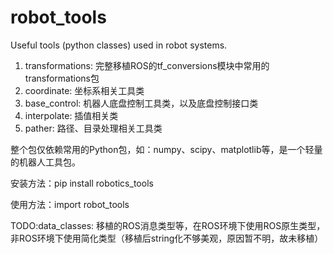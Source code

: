 # robot_tools
Useful tools (python classes) used in robot systems.

1. transformations: 完整移植ROS的tf_conversions模块中常用的transformations包
2. coordinate: 坐标系相关工具类
3. base_control: 机器人底盘控制工具类，以及底盘控制接口类
4. interpolate: 插值相关类
5. pather: 路径、目录处理相关工具类

整个包仅依赖常用的Python包，如：numpy、scipy、matplotlib等，是一个轻量的机器人工具包。

安装方法：pip install robotics_tools

使用方法：import robot_tools

TODO:data_classes: 移植的ROS消息类型等，在ROS环境下使用ROS原生类型，非ROS环境下使用简化类型（移植后string化不够美观，原因暂不明，故未移植）
